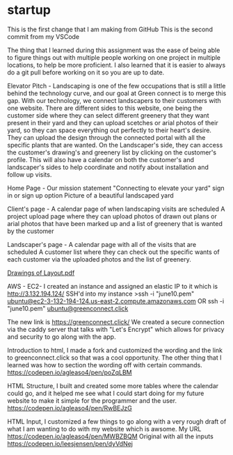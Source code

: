 # startup
This is the first change that I am making from GitHub
This is the second commit from my VSCode 

The thing that I learned during this assignment was the ease of being able to figure things out with multiple people working
on one project in multiple locations, to help be more proficient. I also learned that it is easier to always do a git pull 
before working on it so you are up to date.

Elevator Pitch - 
Landscaping is one of the few occupations that is still a little behind the technology curve, and our goal at Green connect is to merge this gap. With our technology, we connect landscapers to their customers with one website. There are different sides to this website, one being the customer side where they can select different greenery that they want present in their yard and they can upload scetches or arial photos of their yard, so they can space everything out perfectly to their heart's desire. They can upload the design through the connected portal with all the specific plants that are wanted. On the Landscaper's side, they can access the customer's drawing's and greenery list by clicking on the customer's profile. This will also have a calendar on both the customer's and landscaper's sides to help coordinate and notify about installation and follow up visits. 

Home Page -
Our mission statement "Connecting to elevate your yard"
sign in or sign up option
Picture of a beautiful landscaped yard 

Client's page - 
A calendar page of when landscaping visits are scheduled
A project upload page where they can upload photos of drawn out plans or arial photos that have been marked up and a list of greenery that is wanted by the customer

Landscaper's page - 
A calendar page with all of the visits that are scheduled
A customer list where they can check out the specific wants of each customer via the uploaded photos and the list of greenery. 

[Drawings of Layout.pdf](https://github.com/Agleaso4/startup/files/10470782/Drawings.of.Layout.pdf)

AWS - EC2-
I created an instance and assigned an elastic IP to it which is http://3.132.194.124/
SSH'd into my instance >ssh -i "june10.pem" ubuntu@ec2-3-132-194-124.us-east-2.compute.amazonaws.com
OR
ssh -i "june10.pem" ubuntu@greenconnect.click

The new link is https://greenconnect.click/ 
We created a secure connection via the caddy server that talks with "Let's Encrypt" which allows for privacy and security to go along with the app.

Introduction to html, I made a fork and customized the wording and the link to greenconnect.click so that was a cool opportunity. The other thing that I learned was how to section the wording off with certain commands. https://codepen.io/agleaso4/pen/poZqLBM

HTML Structure, I built and created some more tables where the calendar could go, and it helped me see what I could start doing for my future website to make it simple for the programmer and the user. https://codepen.io/agleaso4/pen/RwBEJzG

HTML Input, I customized a few things to go along with a very rough draft of what I am wanting to do with my website which is awsome. My URL https://codepen.io/agleaso4/pen/MWBZBQM
Original with all the inputs https://codepen.io/leesjensen/pen/dyVdNej

